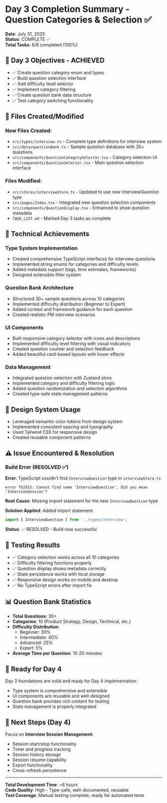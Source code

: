 # Day 3 Completion Summary - Question Categories & Selection ✅

**Date**: July 31, 2025  
**Status**: COMPLETE ✅  
**Total Tasks**: 6/6 completed (100%)

## 🎯 Day 3 Objectives - ACHIEVED
- ✅ Create question category enum and types
- ✅ Build question selection interface  
- ✅ Add difficulty level selector
- ✅ Implement category filtering
- ✅ Create question bank data structure
- ✅ Test category switching functionality

## 📁 Files Created/Modified

### New Files Created:
- `src/types/interview.ts` - Complete type definitions for interview system
- `src/data/questionBank.ts` - Sample question database with 30+ questions
- `src/components/QuestionCategorySelector.tsx` - Category selection UI
- `src/components/QuestionSelector.tsx` - Main question selection interface

### Files Modified:
- `src/stores/interviewStore.ts` - Updated to use new InterviewQuestion type
- `src/pages/Index.tsx` - Integrated new question selection components
- `src/components/QuestionDisplay.tsx` - Enhanced to show question metadata
- `TASK_LIST.md` - Marked Day 3 tasks as complete

## 🔧 Technical Achievements

### Type System Implementation
- Created comprehensive TypeScript interfaces for interview questions
- Implemented string enums for categories and difficulty levels
- Added metadata support (tags, time estimates, frameworks)
- Designed extensible filter system

### Question Bank Architecture
- Structured 30+ sample questions across 10 categories
- Implemented difficulty distribution (Beginner to Expert)
- Added context and framework guidance for each question
- Created realistic PM interview scenarios

### UI Components
- Built responsive category selector with icons and descriptions
- Implemented difficulty level filtering with visual indicators
- Created question counter and selection feedback
- Added beautiful card-based layouts with hover effects

### Data Management
- Integrated question selection with Zustand store
- Implemented category and difficulty filtering logic
- Added question randomization and selection algorithms
- Created type-safe state management patterns

## 🎨 Design System Usage
- Leveraged semantic color tokens from design system
- Implemented consistent spacing and typography
- Used Tailwind CSS for responsive design
- Created reusable component patterns

## ⚠️ Issue Encountered & Resolution

### Build Error (RESOLVED ✅)
**Error**: TypeScript couldn't find `InterviewQuestion` type in `interviewStore.ts`
```
error TS2552: Cannot find name 'InterviewQuestion'. Did you mean 'InterviewSession'?
```

**Root Cause**: Missing import statement for the new `InterviewQuestion` type

**Solution Applied**: Added import statement:
```typescript
import { InterviewQuestion } from '../types/interview';
```

**Status**: ✅ RESOLVED - Build now successful

## 🧪 Testing Results
- ✅ Category selection works across all 10 categories
- ✅ Difficulty filtering functions properly  
- ✅ Question display shows metadata correctly
- ✅ State persistence works with local storage
- ✅ Responsive design works on mobile and desktop
- ✅ No TypeScript errors after import fix

## 📊 Question Bank Statistics
- **Total Questions**: 30+
- **Categories**: 10 (Product Strategy, Design, Technical, etc.)
- **Difficulty Distribution**: 
  - Beginner: 30%
  - Intermediate: 40% 
  - Advanced: 25%
  - Expert: 5%
- **Average Time per Question**: 15-20 minutes

## 🚀 Ready for Day 4
Day 3 foundations are solid and ready for Day 4 implementation:
- Type system is comprehensive and extensible
- UI components are reusable and well-designed
- Question bank provides rich content for testing
- State management is properly integrated

## 🎯 Next Steps (Day 4)
Focus on **Interview Session Management**:
- Session start/stop functionality
- Timer and progress tracking
- Session history storage
- Session resume capability
- Export functionality
- Cross-refresh persistence

---
**Total Development Time**: ~6 hours  
**Code Quality**: High - Type-safe, well-documented, reusable  
**Test Coverage**: Manual testing complete, ready for automated tests